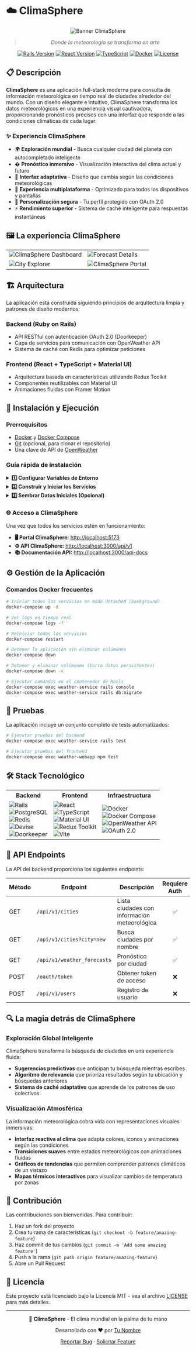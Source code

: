 # ☁️ ClimaSphere

<div align="center">
  
![Banner ClimaSphere](https://via.placeholder.com/800x300/1565c0/FFFFFF?text=ClimaSphere)

> *Donde la meteorología se transforma en arte*

[![Rails Version](https://img.shields.io/badge/Rails-7.0.0-red.svg)](https://rubyonrails.org/)
[![React Version](https://img.shields.io/badge/React-19.0.0-blue.svg)](https://reactjs.org/)
[![TypeScript](https://img.shields.io/badge/TypeScript-5.7.2-blue.svg)](https://www.typescriptlang.org/)
[![Docker](https://img.shields.io/badge/Docker-Supported-2496ED.svg?logo=docker)](https://www.docker.com/)
[![License](https://img.shields.io/badge/License-MIT-green.svg)](LICENSE)

</div>

## 📋 Descripción

**ClimaSphere** es una aplicación full-stack moderna para consulta de información meteorológica en tiempo real de ciudades alrededor del mundo. Con un diseño elegante e intuitivo, ClimaSphere transforma los datos meteorológicos en una experiencia visual cautivadora, proporcionando pronósticos precisos con una interfaz que responde a las condiciones climáticas de cada lugar.

### ✨ Experiencia ClimaSphere

- 🌍 **Exploración mundial** - Busca cualquier ciudad del planeta con autocompletado inteligente
- � **Pronóstico inmersivo** - Visualización interactiva del clima actual y futuro
- 🎨 **Interfaz adaptativa** - Diseño que cambia según las condiciones meteorológicas
- 📱 **Experiencia multiplataforma** - Optimizado para todos los dispositivos y pantallas
- 🔐 **Personalización segura** - Tu perfil protegido con OAuth 2.0
- ⚡ **Rendimiento superior** - Sistema de caché inteligente para respuestas instantáneas

## 🖼️ La experiencia ClimaSphere

<div align="center">
  <table>
    <tr>
      <td><img src="https://via.placeholder.com/400x250/1565c0/FFFFFF?text=ClimaSphere+Dashboard" alt="ClimaSphere Dashboard"/></td>
      <td><img src="https://via.placeholder.com/400x250/ff9800/FFFFFF?text=Forecast+Details" alt="Forecast Details"/></td>
    </tr>
    <tr>
      <td><img src="https://via.placeholder.com/400x250/4caf50/FFFFFF?text=City+Explorer" alt="City Explorer"/></td>
      <td><img src="https://via.placeholder.com/400x250/9c27b0/FFFFFF?text=ClimaSphere+Portal" alt="ClimaSphere Portal"/></td>
    </tr>
  </table>
</div>

## 🏗️ Arquitectura

La aplicación está construida siguiendo principios de arquitectura limpia y patrones de diseño modernos:

### Backend (Ruby on Rails)
- API RESTful con autenticación OAuth 2.0 (Doorkeeper)
- Capa de servicios para comunicación con OpenWeather API
- Sistema de caché con Redis para optimizar peticiones

### Frontend (React + TypeScript + Material UI)
- Arquitectura basada en características utilizando Redux Toolkit
- Componentes reutilizables con Material UI
- Animaciones fluidas con Framer Motion

## 🚀 Instalación y Ejecución

### Prerrequisitos

- [Docker](https://www.docker.com/get-started) y [Docker Compose](https://docs.docker.com/compose/install/)
- [Git](https://git-scm.com/downloads) (opcional, para clonar el repositorio)
- Una clave de API de [OpenWeather](https://openweathermap.org/api)

### Guía rápida de instalación

<details>
<summary><b>1️⃣ Configurar Variables de Entorno</b></summary>
<br>

Crea un archivo `.env` en la carpeta `weather-service` usando el template proporcionado:

```bash
cp weather-service/.env.example weather-service/.env
```

Abre el archivo `.env` y configura tu API key:

```env
OPENWEATHER_API_KEY=tu_api_key_aquí
```
</details>

<details>
<summary><b>2️⃣ Construir y Iniciar los Servicios</b></summary>
<br>

Ejecuta el siguiente comando para construir e iniciar todos los servicios:

```bash
docker-compose up --build
```

Este comando iniciará:

| Servicio | Descripción | Puerto |
|----------|-------------|--------|
| PostgreSQL | Base de datos | 5433 |
| Redis | Cache system | 6380 |
| Rails API | Backend | 3000 |
| React App | Frontend | 5173 |

> ⏱️ La primera ejecución puede tomar varios minutos mientras se construyen las imágenes.
</details>

<details>
<summary><b>3️⃣ Sembrar Datos Iniciales (Opcional)</b></summary>
<br>

Para cargar datos de prueba en la aplicación:

```bash
docker-compose exec weather-service rails db:seed
```

Esto creará un usuario de prueba:
- Email: `user@example.com`
- Password: `password`
</details>

### 🌐 Acceso a ClimaSphere

Una vez que todos los servicios estén en funcionamiento:

- **🖥️ Portal ClimaSphere:** [http://localhost:5173](http://localhost:5173)
- **⚙️ API ClimaSphere:** [http://localhost:3000/api/v1](http://localhost:3000/api/v1)
- **📚 Documentación API:** [http://localhost:3000/api-docs](http://localhost:3000/api-docs)

## ⚙️ Gestión de la Aplicación

### Comandos Docker frecuentes

```bash
# Iniciar todos los servicios en modo detached (background)
docker-compose up -d

# Ver logs en tiempo real
docker-compose logs -f

# Reiniciar todos los servicios
docker-compose restart

# Detener la aplicación sin eliminar volúmenes
docker-compose down

# Detener y eliminar volúmenes (borra datos persistentes)
docker-compose down -v

# Ejecutar comandos en el contenedor de Rails
docker-compose exec weather-service rails console
docker-compose exec weather-service rails db:migrate
```

## 🧪 Pruebas

La aplicación incluye un conjunto completo de tests automatizados:

```bash
# Ejecutar pruebas del backend
docker-compose exec weather-service rails test

# Ejecutar pruebas del frontend
docker-compose exec weather-webapp npm test
```

## 🛠️ Stack Tecnológico

<div align="center">
  <table>
    <tr>
      <th>Backend</th>
      <th>Frontend</th>
      <th>Infraestructura</th>
    </tr>
    <tr>
      <td>
        <img src="https://img.shields.io/badge/Ruby%20on%20Rails-CC0000?logo=ruby-on-rails&logoColor=white" alt="Rails"/><br>
        <img src="https://img.shields.io/badge/PostgreSQL-4169E1?logo=postgresql&logoColor=white" alt="PostgreSQL"/><br>
        <img src="https://img.shields.io/badge/Redis-DC382D?logo=redis&logoColor=white" alt="Redis"/><br>
        <img src="https://img.shields.io/badge/Devise-8B5CF6?logo=ruby&logoColor=white" alt="Devise"/><br>
        <img src="https://img.shields.io/badge/Doorkeeper-000000?logo=ruby&logoColor=white" alt="Doorkeeper"/>
      </td>
      <td>
        <img src="https://img.shields.io/badge/React-61DAFB?logo=react&logoColor=black" alt="React"/><br>
        <img src="https://img.shields.io/badge/TypeScript-3178C6?logo=typescript&logoColor=white" alt="TypeScript"/><br>
        <img src="https://img.shields.io/badge/Material%20UI-0081CB?logo=material-ui&logoColor=white" alt="Material UI"/><br>
        <img src="https://img.shields.io/badge/Redux%20Toolkit-764ABC?logo=redux&logoColor=white" alt="Redux Toolkit"/><br>
        <img src="https://img.shields.io/badge/Vite-646CFF?logo=vite&logoColor=white" alt="Vite"/>
      </td>
      <td>
        <img src="https://img.shields.io/badge/Docker-2496ED?logo=docker&logoColor=white" alt="Docker"/><br>
        <img src="https://img.shields.io/badge/Docker%20Compose-2496ED?logo=docker&logoColor=white" alt="Docker Compose"/><br>
        <img src="https://img.shields.io/badge/OpenWeather%20API-EB6E4B?logo=openstreetmap&logoColor=white" alt="OpenWeather API"/><br>
        <img src="https://img.shields.io/badge/OAuth%202.0-000000?logo=auth0&logoColor=white" alt="OAuth 2.0"/>
      </td>
    </tr>
  </table>
</div>

## 📡 API Endpoints

La API del backend proporciona los siguientes endpoints:

| Método | Endpoint | Descripción | Requiere Auth |
|--------|----------|-------------|:-------------:|
| GET | `/api/v1/cities` | Lista ciudades con información meteorológica | ✅ |
| GET | `/api/v1/cities?city=new` | Busca ciudades por nombre | ✅ |
| GET | `/api/v1/weather_forecasts` | Pronóstico por ciudad | ✅ |
| POST | `/oauth/token` | Obtener token de acceso | ❌ |
| POST | `/api/v1/users` | Registro de usuario | ❌ |

## 🔍 La magia detrás de ClimaSphere

### Exploración Global Inteligente

ClimaSphere transforma la búsqueda de ciudades en una experiencia fluida:

- **Sugerencias predictivas** que anticipan tu búsqueda mientras escribes
- **Algoritmo de relevancia** que prioriza resultados según tu ubicación y búsquedas anteriores
- **Sistema de caché adaptativo** que aprende de los patrones de uso colectivos

### Visualización Atmosférica

La información meteorológica cobra vida con representaciones visuales inmersivas:

- **Interfaz reactiva al clima** que adapta colores, iconos y animaciones según las condiciones
- **Transiciones suaves** entre estados meteorológicos con animaciones fluidas
- **Gráficos de tendencias** que permiten comprender patrones climáticos de un vistazo
- **Mapas térmicos interactivos** para visualizar cambios de temperatura por zonas

## 🤝 Contribución

Las contribuciones son bienvenidas. Para contribuir:

1. Haz un fork del proyecto
2. Crea tu rama de características (`git checkout -b feature/amazing-feature`)
3. Haz commit de tus cambios (`git commit -m 'Add some amazing feature'`)
4. Push a la rama (`git push origin feature/amazing-feature`)
5. Abre un Pull Request

## 📄 Licencia

Este proyecto está licenciado bajo la Licencia MIT - vea el archivo [LICENSE](LICENSE) para más detalles.

---

<div align="center">
  <p>🌈 <b>ClimaSphere</b> - El clima mundial en la palma de tu mano</p>
  <p>Desarrollado con ❤️ por <a href="https://github.com/yourusername">Tu Nombre</a></p>
  <p>
    <a href="https://github.com/yourusername/climasphere/issues">Reportar Bug</a> ·
    <a href="https://github.com/yourusername/climasphere/issues">Solicitar Feature</a>
  </p>
</div>
